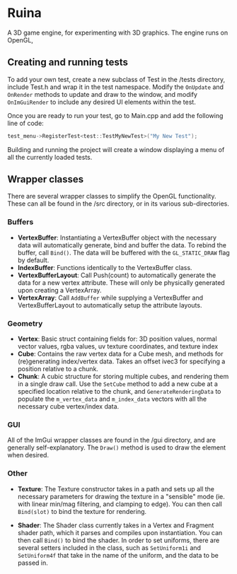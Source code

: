 # Ruina
A 3D game engine, for experimenting with 3D graphics. The engine runs on OpenGL, 

## Creating and running tests

To add your own test, create a new subclass of Test in the /tests directory, include Test.h and wrap it in the test namespace. Modify the `OnUpdate` and `OnRender` methods to update and draw to the window, and modify `OnImGuiRender` to include any desired UI elements within the test.

Once you are ready to run your test, go to Main.cpp and add the following line of code:

```c++
test_menu->RegisterTest<test::TestMyNewTest>("My New Test");
```

Building and running the project will create a window displaying a menu of all the currently loaded tests.

## Wrapper classes

There are several wrapper classes to simplify the OpenGL functionality. These can all be found in the /src directory, or in its various sub-directories.

### Buffers

- **VertexBuffer**: Instantiating a VertexBuffer object with the necessary data will automatically generate, bind and buffer the data. To rebind the buffer, call `Bind()`. The data will be buffered with the `GL_STATIC_DRAW` flag by default.
- **IndexBuffer**: Functions identically to the VertexBuffer class.
- **VertexBufferLayout**: Call Push<T>(count) to automatically generate the data for a new vertex attribute. These will only be physically generated upon creating a VertexArray.
- **VertexArray**: Call `AddBuffer` while supplying a VertexBuffer and VertexBufferLayout to automatically setup the attribute layouts.

### Geometry

- **Vertex**: Basic struct containing fields for: 3D position values, normal vector values, rgba values, uv texture coordinates, and texture index
- **Cube**: Contains the raw vertex data for a Cube mesh, and methods for (re)generating index/vertex data. Takes an offset ivec3 for specifying a position relative to a chunk.
- **Chunk**: A cubic structure for storing multiple cubes, and rendering them in a single draw call. Use the `SetCube` method to add a new cube at a specified location relative to the chunk, and `GenerateRenderingData` to populate the `m_vertex_data` and `m_index_data` vectors with all the necessary cube vertex/index data.

### GUI

All of the ImGui wrapper classes are found in the /gui directory, and are generally self-explanatory. The `Draw()` method is used to draw the element when desired.

### Other

- **Texture**: The Texture constructor takes in a path and sets up all the necessary parameters for drawing the texture in a "sensible" mode (ie. with linear min/mag filtering, and clamping to edge). You can then call `Bind(slot)` to bind the texture for rendering.

- **Shader**: The Shader class currently takes in a Vertex and Fragment shader path, which it parses and compiles upon instantiation. You can then call `Bind()` to bind the shader. In order to set uniforms, there are several setters included in the class, such as `SetUniform1i` and `SetUniform4f` that take in the name of the uniform, and the data to be passed in.
